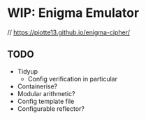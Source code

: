 # WIP: Enigma Emulator

// https://piotte13.github.io/enigma-cipher/


## TODO
- Tidyup
  - Config verification in particular
- Containerise?
- Modular arithmetic?
- Config template file
- Configurable reflector?
